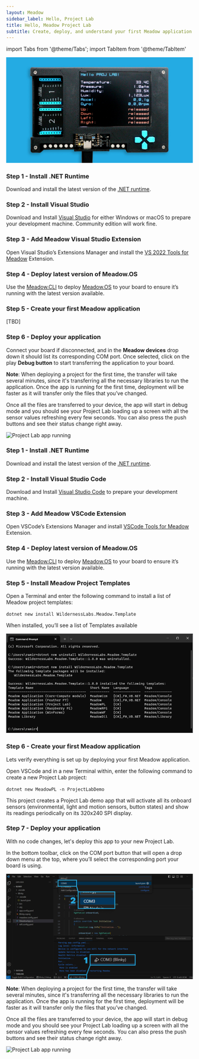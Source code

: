 ```yaml
---
layout: Meadow
sidebar_label: Hello, Project Lab
title: Hello, Meadow Project Lab
subtitle: Create, deploy, and understand your first Meadow application.
---
```


import Tabs from '@theme/Tabs';
import TabItem from '@theme/TabItem'

![](wildernesslabs_projectlab_getting_started.jpg)

<Tabs>
  <TabItem value="visualstudio" label="Visual Studio 2022" default>

### Step 1 - Install .NET Runtime

Download and install the latest version of the [.NET runtime](https://dotnet.microsoft.com/en-us/download).

### Step 2 - Install Visual Studio

Download and Install [Visual Studio](https://visualstudio.microsoft.com/) for either Windows or macOS to prepare your development machine. Community edition will work fine.

### Step 3 - Add Meadow Visual Studio Extension

Open Visual Studio’s Extensions Manager and install the [VS 2022 Tools for Meadow](https://marketplace.visualstudio.com/items?itemName=WildernessLabs.vsmeadow2022) Extension.

### Step 4 - Deploy latest version of Meadow.OS

Use the [Meadow.CLI](https://developer.wildernesslabs.co/Meadow/Meadow_Basics/Meadow_CLI/) to deploy [Meadow.OS](https://developer.wildernesslabs.co/Meadow/Getting_Started/Deploying_Meadow/) to your board to ensure it’s running with the latest version available.

### Step 5 - Create your first Meadow application

[TBD]

### Step 6 - Deploy your application

Connect your board if disconnected, and in the **Meadow devices** drop down it should list its corresponding COM port. Once selected, click on the play **Debug button** to start transferring the application to your board.

**Note**: When deploying a project for the first time, the transfer will take several minutes, since it's transferring all the necessary libraries to run the application. Once the app is running for the first time, deployment will be faster as it will transfer only the files that you’ve changed.

Once all the files are transferred to your device, the app will start in debug mode and you should see your Project Lab loading up a screen with all the sensor values refreshing every few seconds. You can also press the push buttons and see their status change right away.

![Project Lab app running](wildernesslabs_projectlab_blinky.gif)

  </TabItem>
  <TabItem value="vscode" label="Visual Studio Code">

### Step 1 - Install .NET Runtime

Download and install the latest version of the [.NET runtime](https://dotnet.microsoft.com/en-us/download).

### Step 2 - Install Visual Studio Code

Download and Install [Visual Studio Code](https://visualstudio.microsoft.com/) to prepare your development machine.

### Step 3 - Add Meadow VSCode Extension

Open VSCode’s Extensions Manager and install [VSCode Tools for Meadow](https://marketplace.visualstudio.com/items?itemName=WildernessLabs.meadow) Extension.

### Step 4 - Deploy latest version of Meadow.OS

Use the [Meadow.CLI](https://developer.wildernesslabs.co/Meadow/Meadow_Basics/Meadow_CLI/) to deploy [Meadow.OS](https://developer.wildernesslabs.co/Meadow/Getting_Started/Deploying_Meadow/) to your board to ensure it’s running with the latest version available.

### Step 5 - Install Meadow Project Templates

Open a Terminal and enter the following command to install a list of Meadow project templates:

`dotnet new install WildernessLabs.Meadow.Template`

When installed, you’ll see a list of Templates available

![Create new Meadow Application](../../Common_Assets/wildernesslabs_meadow_templates_install.png)

### Step 6 - Create your first Meadow application

Lets verify everything is set up by deploying your first Meadow application. 

Open VSCode and in a new Terminal within, enter the following command to create a new Project Lab project:

`dotnet new MeadowPL -n ProjectLabDemo`

This project creates a Project Lab demo app that will activate all its onboard sensors (environmental, light and motion sensors, button states) and show its readings periodically on its 320x240 SPI display.

### Step 7 - Deploy your application

With no code changes, let's deploy this app to your new Project Lab.

In the bottom toolbar, click on the COM port button that will open a drop down menu at the top, where you’ll select the corresponding port your board is using.

![Deploying Project Lab app on VS Code](../../Common_Assets/wildernesslabs_meadow_vscode_deploy.jpg)

**Note**: When deploying a project for the first time, the transfer will take several minutes, since it's transferring all the necessary libraries to run the application. Once the app is running for the first time, deployment will be faster as it will transfer only the files that you’ve changed.

Once all the files are transferred to your device, the app will start in debug mode and you should see your Project Lab loading up a screen with all the sensor values refreshing every few seconds. You can also press the push buttons and see their status change right away.

![Project Lab app running](wildernesslabs_projectlab_blinky.gif)

  </TabItem>
</Tabs>
